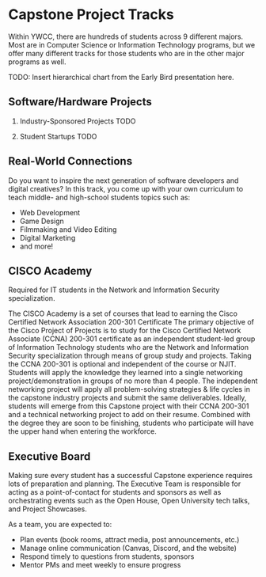 ---
---
# Capstone Project Tracks
Within YWCC, there are hundreds of students across 9 different majors. Most are in Computer Science or Information Technology programs, but we offer many different tracks for those students who are in the other major programs as well.

TODO: Insert hierarchical chart from the Early Bird presentation here.

## Software/Hardware Projects
1. Industry-Sponsored Projects
    TODO

2. Student Startups
    TODO

## Real-World Connections
Do you want to inspire the next generation of software developers and digital creatives? In this track, you come up with your own curriculum to teach middle- and high-school students topics such as:
* Web Development
* Game Design
* Filmmaking and Video Editing
* Digital Marketing
* and more!


## CISCO Academy
Required for IT students in the Network and Information Security specialization. 

The CISCO Academy is a set of courses that lead to earning the Cisco Certified Network Association 200-301 Certificate
The primary objective of the Cisco Project of Projects is to study for the Cisco Certified
Network Associate (CCNA) 200-301 certificate as an independent student-led group of
Information Technology students who are the Network and Information Security
specialization through means of group study and projects. Taking the CCNA 200-301 is
optional and independent of the course or NJIT. Students will apply the knowledge they
learned into a single networking project/demonstration in groups of no more than 4
people. The independent networking project will apply all problem-solving strategies &
life cycles in the capstone industry projects and submit the same deliverables. Ideally,
students will emerge from this Capstone project with their CCNA 200-301 and a
technical networking project to add on their resume. Combined with the degree they are
soon to be finishing, students who participate will have the upper hand when entering
the workforce.


## Executive Board
Making sure every student has a successful Capstone experience requires lots of preparation and planning. The Executive Team is responsible for acting as a point-of-contact for students and sponsors as well as orchestrating events such as the Open House, Open University tech talks, and Project Showcases.

As a team, you are expected to:
* Plan events (book rooms, attract media, post announcements, etc.)
* Manage online communication (Canvas, Discord, and the website)
* Respond timely to questions from students, sponsors
* Mentor PMs and meet weekly to ensure progress
